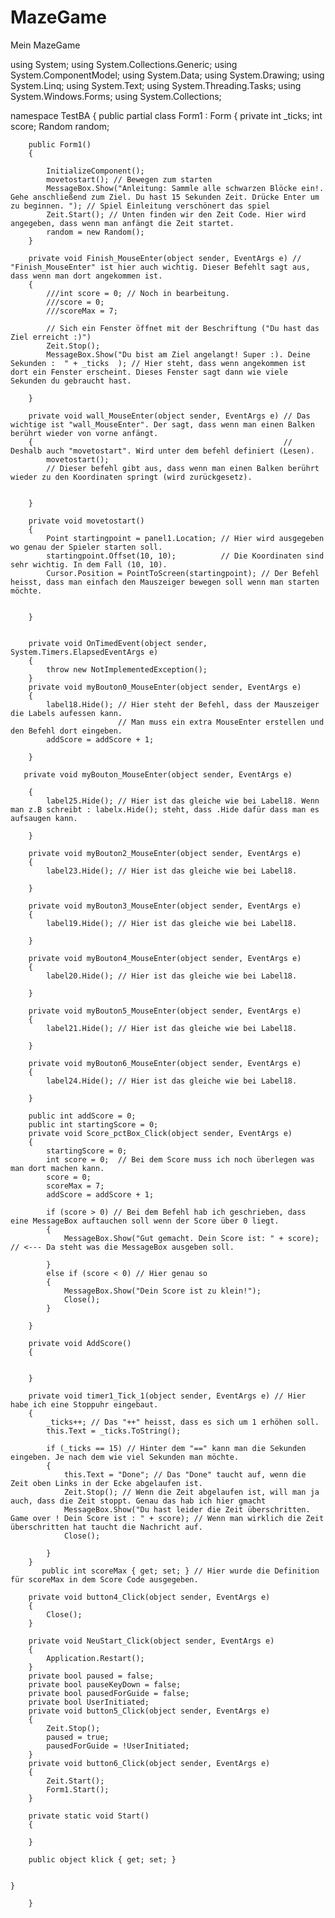 # MazeGame
Mein MazeGame 

using System;
using System.Collections.Generic;
using System.ComponentModel;
using System.Data;
using System.Drawing;
using System.Linq;
using System.Text;
using System.Threading.Tasks;
using System.Windows.Forms;
using System.Collections;


namespace TestBA
{
    public partial class Form1 : Form
    {
        private int _ticks;
        int score;
        Random random;
    
    
        public Form1()
        {
           
            InitializeComponent();
            movetostart(); // Bewegen zum starten
            MessageBox.Show("Anleitung: Sammle alle schwarzen Blöcke ein!. Gehe anschließend zum Ziel. Du hast 15 Sekunden Zeit. Drücke Enter um zu beginnen. "); // Spiel Einleitung verschönert das spiel
            Zeit.Start(); // Unten finden wir den Zeit Code. Hier wird angegeben, dass wenn man anfängt die Zeit startet.
            random = new Random();
        }

        private void Finish_MouseEnter(object sender, EventArgs e) // "Finish_MouseEnter" ist hier auch wichtig. Dieser Befehlt sagt aus, dass wenn man dort angekommen ist.
        {
            ///int score = 0; // Noch in bearbeitung.
            ///score = 0;
            ///scoreMax = 7;
                
            // Sich ein Fenster öffnet mit der Beschriftung ("Du hast das Ziel erreicht :)") 
            Zeit.Stop();
            MessageBox.Show("Du bist am Ziel angelangt! Super :). Deine Sekunden :  " + _ticks  ); // Hier steht, dass wenn angekommen ist dort ein Fenster erscheint. Dieses Fenster sagt dann wie viele Sekunden du gebraucht hast.
            
        }

        private void wall_MouseEnter(object sender, EventArgs e) // Das wichtige ist "wall_MouseEnter". Der sagt, dass wenn man einen Balken berührt wieder von vorne anfängt.
        {                                                        // Deshalb auch "movetostart". Wird unter dem befehl definiert (Lesen).
            movetostart();
            // Dieser befehl gibt aus, dass wenn man einen Balken berührt wieder zu den Koordinaten springt (wird zurückgesetz).
            
            
        }

        private void movetostart()
        {
            Point startingpoint = panel1.Location; // Hier wird ausgegeben wo genau der Spieler starten soll.
            startingpoint.Offset(10, 10);          // Die Koordinaten sind sehr wichtig. In dem Fall (10, 10).
            Cursor.Position = PointToScreen(startingpoint); // Der Befehl heisst, dass man einfach den Mauszeiger bewegen soll wenn man starten möchte.


        }

        
        private void OnTimedEvent(object sender, System.Timers.ElapsedEventArgs e)
        {
            throw new NotImplementedException();
        }
        private void myBouton0_MouseEnter(object sender, EventArgs e)
        {
            label18.Hide(); // Hier steht der Befehl, dass der Mauszeiger die Labels aufessen kann.
                            // Man muss ein extra MouseEnter erstellen und den Befehl dort eingeben.
            addScore = addScore + 1;
            
        }

       private void myBouton_MouseEnter(object sender, EventArgs e)
            
        {
            label25.Hide(); // Hier ist das gleiche wie bei Label18. Wenn man z.B schreibt : labelx.Hide(); steht, dass .Hide dafür dass man es aufsaugen kann.
            
        }

        private void myBouton2_MouseEnter(object sender, EventArgs e)
        {
            label23.Hide(); // Hier ist das gleiche wie bei Label18.
            
        }

        private void myBouton3_MouseEnter(object sender, EventArgs e)
        {
            label19.Hide(); // Hier ist das gleiche wie bei Label18.
            
        }

        private void myBouton4_MouseEnter(object sender, EventArgs e)
        {
            label20.Hide(); // Hier ist das gleiche wie bei Label18.
            
        }

        private void myBouton5_MouseEnter(object sender, EventArgs e)
        {
            label21.Hide(); // Hier ist das gleiche wie bei Label18.
            
        }

        private void myBouton6_MouseEnter(object sender, EventArgs e)
        {
            label24.Hide(); // Hier ist das gleiche wie bei Label18.
            
        }
        
        public int addScore = 0;
        public int startingScore = 0;
        private void Score_pctBox_Click(object sender, EventArgs e)
        {
            startingScore = 0;
            int score = 0;  // Bei dem Score muss ich noch überlegen was man dort machen kann.
            score = 0;
            scoreMax = 7;
            addScore = addScore + 1;
            
            if (score > 0) // Bei dem Befehl hab ich geschrieben, dass eine MessageBox auftauchen soll wenn der Score über 0 liegt.
            {
                MessageBox.Show("Gut gemacht. Dein Score ist: " + score); // <--- Da steht was die MessageBox ausgeben soll.
                
            }
            else if (score < 0) // Hier genau so
            {
                MessageBox.Show("Dein Score ist zu klein!");
                Close();
            }
           
        }

        private void AddScore()
        {
            
            
        }
        
        private void timer1_Tick_1(object sender, EventArgs e) // Hier habe ich eine Stoppuhr eingebaut. 
        {
            _ticks++; // Das "++" heisst, dass es sich um 1 erhöhen soll.
            this.Text = _ticks.ToString();

            if (_ticks == 15) // Hinter dem "==" kann man die Sekunden eingeben. Je nach dem wie viel Sekunden man möchte.
            {
                this.Text = "Done"; // Das "Done" taucht auf, wenn die Zeit oben Links in der Ecke abgelaufen ist.
                Zeit.Stop(); // Wenn die Zeit abgelaufen ist, will man ja auch, dass die Zeit stoppt. Genau das hab ich hier gmacht
                MessageBox.Show("Du hast leider die Zeit überschritten. Game over ! Dein Score ist : " + score); // Wenn man wirklich die Zeit überschritten hat taucht die Nachricht auf.
                Close();

            }
        }
           public int scoreMax { get; set; } // Hier wurde die Definition für scoreMax in dem Score Code ausgegeben.

        private void button4_Click(object sender, EventArgs e)
        {
            Close();
        }

        private void NeuStart_Click(object sender, EventArgs e)
        {
            Application.Restart();
        }
        private bool paused = false;
        private bool pauseKeyDown = false;
        private bool pausedForGuide = false;
        private bool UserInitiated;
        private void button5_Click(object sender, EventArgs e)
        {
            Zeit.Stop();
            paused = true;
            pausedForGuide = !UserInitiated;
        }
        private void button6_Click(object sender, EventArgs e)
        {
            Zeit.Start();
            Form1.Start();
        }

        private static void Start()
        {
            
        }
        
        public object klick { get; set; }

        
    }
        
        }

